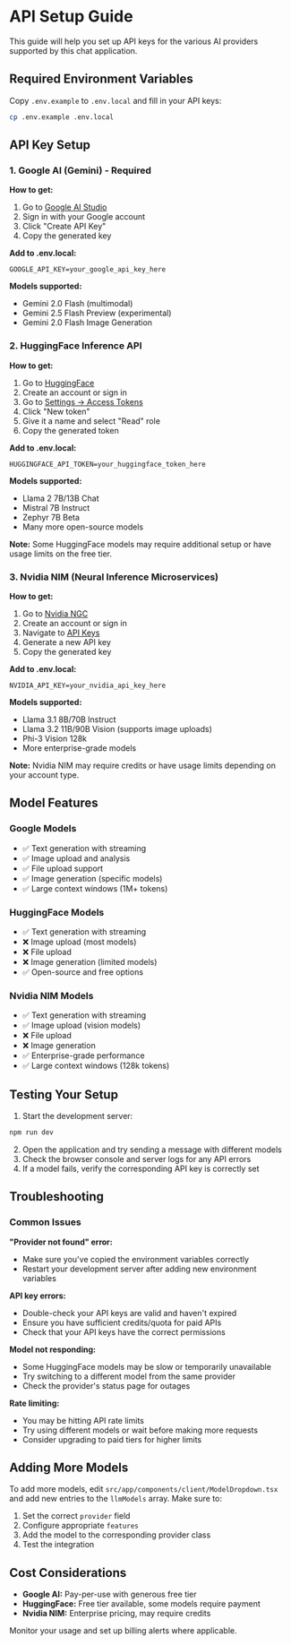 # API Setup Guide

This guide will help you set up API keys for the various AI providers supported by this chat application.

## Required Environment Variables

Copy `.env.example` to `.env.local` and fill in your API keys:

```bash
cp .env.example .env.local
```

## API Key Setup

### 1. Google AI (Gemini) - Required

**How to get:**
1. Go to [Google AI Studio](https://makersuite.google.com/app/apikey)
2. Sign in with your Google account
3. Click "Create API Key"
4. Copy the generated key

**Add to .env.local:**
```
GOOGLE_API_KEY=your_google_api_key_here
```

**Models supported:**
- Gemini 2.0 Flash (multimodal)
- Gemini 2.5 Flash Preview (experimental)
- Gemini 2.0 Flash Image Generation

### 2. HuggingFace Inference API

**How to get:**
1. Go to [HuggingFace](https://huggingface.co/)
2. Create an account or sign in
3. Go to [Settings → Access Tokens](https://huggingface.co/settings/tokens)
4. Click "New token"
5. Give it a name and select "Read" role
6. Copy the generated token

**Add to .env.local:**
```
HUGGINGFACE_API_TOKEN=your_huggingface_token_here
```

**Models supported:**
- Llama 2 7B/13B Chat
- Mistral 7B Instruct
- Zephyr 7B Beta
- Many more open-source models

**Note:** Some HuggingFace models may require additional setup or have usage limits on the free tier.

### 3. Nvidia NIM (Neural Inference Microservices)

**How to get:**
1. Go to [Nvidia NGC](https://catalog.ngc.nvidia.com/)
2. Create an account or sign in
3. Navigate to [API Keys](https://org.ngc.nvidia.com/setup/api-key)
4. Generate a new API key
5. Copy the generated key

**Add to .env.local:**
```
NVIDIA_API_KEY=your_nvidia_api_key_here
```

**Models supported:**
- Llama 3.1 8B/70B Instruct
- Llama 3.2 11B/90B Vision (supports image uploads)
- Phi-3 Vision 128k
- More enterprise-grade models

**Note:** Nvidia NIM may require credits or have usage limits depending on your account type.

## Model Features

### Google Models
- ✅ Text generation with streaming
- ✅ Image upload and analysis
- ✅ File upload support
- ✅ Image generation (specific models)
- ✅ Large context windows (1M+ tokens)

### HuggingFace Models
- ✅ Text generation with streaming
- ❌ Image upload (most models)
- ❌ File upload
- ❌ Image generation (limited models)
- ✅ Open-source and free options

### Nvidia NIM Models
- ✅ Text generation with streaming
- ✅ Image upload (vision models)
- ❌ File upload
- ❌ Image generation
- ✅ Enterprise-grade performance
- ✅ Large context windows (128k tokens)

## Testing Your Setup

1. Start the development server:
```bash
npm run dev
```

2. Open the application and try sending a message with different models
3. Check the browser console and server logs for any API errors
4. If a model fails, verify the corresponding API key is correctly set

## Troubleshooting

### Common Issues

**"Provider not found" error:**
- Make sure you've copied the environment variables correctly
- Restart your development server after adding new environment variables

**API key errors:**
- Double-check your API keys are valid and haven't expired
- Ensure you have sufficient credits/quota for paid APIs
- Check that your API keys have the correct permissions

**Model not responding:**
- Some HuggingFace models may be slow or temporarily unavailable
- Try switching to a different model from the same provider
- Check the provider's status page for outages

**Rate limiting:**
- You may be hitting API rate limits
- Try using different models or wait before making more requests
- Consider upgrading to paid tiers for higher limits

## Adding More Models

To add more models, edit `src/app/components/client/ModelDropdown.tsx` and add new entries to the `llmModels` array. Make sure to:

1. Set the correct `provider` field
2. Configure appropriate `features`
3. Add the model to the corresponding provider class
4. Test the integration

## Cost Considerations

- **Google AI:** Pay-per-use with generous free tier
- **HuggingFace:** Free tier available, some models require payment
- **Nvidia NIM:** Enterprise pricing, may require credits

Monitor your usage and set up billing alerts where applicable.
